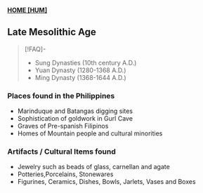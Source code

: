 **[HOME [HUM]](HUM101#^MID2CH4)**

## Late Mesolithic Age
>[!FAQ]-
>- Sung Dynasties (10th century A.D.)
>- Yuan Dynasty (1280-1368 A.D.)
>- Ming Dynasty (1368-1644 A.D.)

### Places found in the Philippines
- Marinduque and Batangas digging sites
- Sophistication of goldwork in Gurl Cave
- Graves of Pre-spanish Filipinos
- Homes of Mountain people and cultural minorities

### Artifacts / Cultural Items found
- Jewelry such as beads of glass, carnellan and agate
- Potteries,Porcelains, Stonewares
- Figurines, Ceramics, Dishes, Bowls, Jarlets, Vases and Boxes